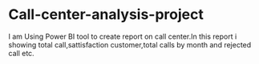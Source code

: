 # Call-center-analysis-project
I am Using Power BI tool to create report on call center.In this report i showing total call,sattisfaction customer,total calls by month and rejected call etc.
